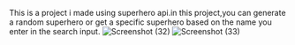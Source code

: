 This is a project i made using superhero api.in this project,you can generate a random superhero or get a specific superhero based on the name you enter in the search input.
![Screenshot (32)](https://github.com/user-attachments/assets/4be8ae36-0047-4691-a0a7-5047f95b9626)
![Screenshot (33)](https://github.com/user-attachments/assets/9c433aaf-8581-477e-9743-36716906245c)
